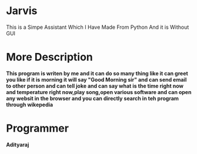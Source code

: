 # Jarvis
This is a Simpe Assistant Which I Have Made From Python And it is Without GUI

# More Description
**This program is writen by me and it can do so many thing like it can greet you like if it is morning it will say "Good Morning sir" and can send email to other person and can tell joke and can say what is the time right now and temperature right now,play song,open various software and can open any websit in the browser and you can directly search in teh program through wikepedia**

# Programmer
**Adityaraj**
